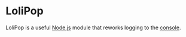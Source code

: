 # LoliPop
LoliPop is a useful [Node.js](https://nodejs.org/en/) module that reworks logging to the [console](https://developer.mozilla.org/en-US/docs/Web/API/Console/log).
